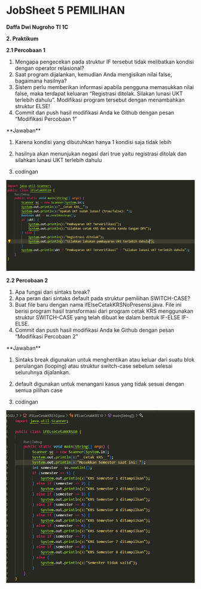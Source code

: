 # JobSheet 5 PEMILIHAN

**Daffa Dwi Nugroho**
**TI 1C**

**2. Praktikum**

**2.1 Percobaan 1**
1. Mengapa pengecekan pada struktur IF tersebut tidak melibatkan kondisi dengan
operator relasional?
2. Saat program dijalankan, kemudian Anda mengisikan nilai false, bagaimana hasilnya?
3. Sistem perlu memberikan informasi apabila pengguna memasukkan nilai false, maka
terdapat keluaran “Registrasi ditolak. Silakan lunasi UKT terlebih dahulu”. Modifikasi
program tersebut dengan menambahkan struktur ELSE!
4. Commit dan push hasil modifikasi Anda ke Github dengan pesan “Modifikasi
Percobaan 1”
<p>**Jawaban**</p>

1. Karena kondisi yang dibutuhkan hanya 1 kondisi saja tidak lebih

2. hasilnya akan menunjukan negasi dari true yaitu registrasi ditolak  dan silahkan lunasi UKT terlebih dahulu

3. codingan

![Flowchart 1](https://github.com/Dapa-yap/PraktikumDaspro/blob/main/MINGGU_7/img/prak.png?raw=true)

**2.2 Percobaan 2**
1. Apa fungsi dari sintaks break?
2. Apa peran dari sintaks default pada struktur pemilihan SWITCH-CASE?
3. Buat file baru dengan nama ifElseCetakKRSNoPresensi.java. File ini berisi program hasil
transformasi dari program cetak KRS menggunakan struktur SWITCH-CASE yang telah
dibuat ke dalam bentuk IF-ELSE IF-ELSE.
4. Commit dan push hasil modifikasi Anda ke Github dengan pesan “Modifikasi
Percobaan 2”
<p>**Jawaban**</p>

1. Sintaks break digunakan untuk menghentikan atau keluar dari suatu blok perulangan (looping) atau struktur switch-case sebelum selesai seluruhnya dijalankan.

2. default digunakan untuk menangani kasus yang tidak sesuai dengan semua pilihan case

3. codingan

![Flowchart 2](https://github.com/Dapa-yap/PraktikumDaspro/blob/main/MINGGU_7/img/2.png?raw=true)

